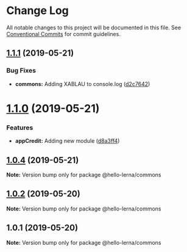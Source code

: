 # Change Log

All notable changes to this project will be documented in this file.
See [Conventional Commits](https://conventionalcommits.org) for commit guidelines.

## [1.1.1](https://github.com/vmatsumura/hello-lerna/compare/v1.1.0...v1.1.1) (2019-05-21)


### Bug Fixes

* **commons:** Adding XABLAU to console.log ([d2c7642](https://github.com/vmatsumura/hello-lerna/commit/d2c7642))





# [1.1.0](https://github.com/vmatsumura/hello-lerna/compare/v1.0.4...v1.1.0) (2019-05-21)


### Features

* **appCredit:** Adding new module ([d8a3ff4](https://github.com/vmatsumura/hello-lerna/commit/d8a3ff4))





## [1.0.4](https://github.com/vmatsumura/hello-lerna/compare/v1.0.3...v1.0.4) (2019-05-21)

**Note:** Version bump only for package @hello-lerna/commons





## [1.0.2](https://github.com/vmatsumura/hello-lerna/compare/v1.0.1...v1.0.2) (2019-05-20)

**Note:** Version bump only for package @hello-lerna/commons





## 1.0.1 (2019-05-20)

**Note:** Version bump only for package @hello-lerna/commons
